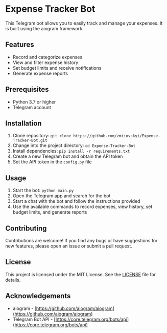 # Expense Tracker Bot

This Telegram bot allows you to easily track and manage your expenses. It is built using the aiogram framework.

## Features

- Record and categorize expenses
- View and filter expense history
- Set budget limits and receive notifications
- Generate expense reports

## Prerequisites

- Python 3.7 or higher
- Telegram account

## Installation

1. Clone repository: `git clone https://github.com/zmiiovskyi/Expense-Tracker-Bot.git`
2. Change into the project directory: `cd Expense-Tracker-Bot`
3. Install dependencies: `pip install -r requirements.txt`
4. Create a new Telegram bot and obtain the API token
5. Set the API token in the `config.py` file

## Usage

1. Start the bot: `python main.py`
2. Open the Telegram app and search for the bot
3. Start a chat with the bot and follow the instructions provided
4. Use the available commands to record expenses, view history, set budget limits, and generate reports

## Contributing

Contributions are welcome! If you find any bugs or have suggestions for new features, please open an issue or submit a pull request.

## License

This project is licensed under the MIT License. See the [LICENSE](LICENSE) file for details.

## Acknowledgements

- aiogram - [https://github.com/aiogram/aiogram](https://github.com/aiogram/aiogram)
- Telegram Bot API - [https://core.telegram.org/bots/api](https://core.telegram.org/bots/api)
